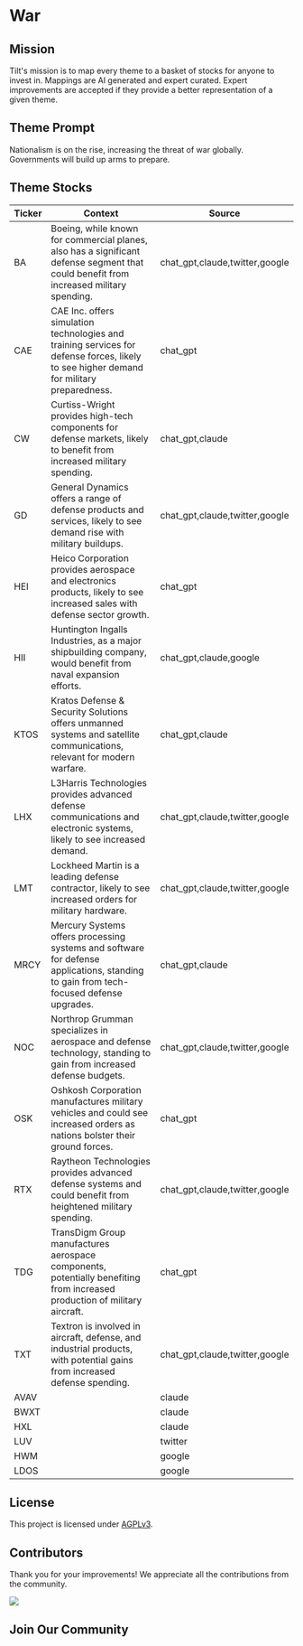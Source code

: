 <!--[[[cog
import cog
import json
with open('config.json') as file:
  config = json.load(file)
  cog.outl(f"# {config['name'].title()}")
]]]-->
# War
<!--//[[[end]]]-->

## Mission

Tilt's mission is to map every theme to a basket of stocks for anyone to invest in. Mappings are AI generated and expert curated.
Expert improvements are accepted if they provide a better representation of a given theme.

## Theme Prompt
<!--[[[cog
import cog
import json
with open('config.json') as file:
  config = json.load(file)
  cog.outl(config['prompt'])
]]]-->
Nationalism is on the rise, increasing the threat of war globally. Governments will build up arms to prepare.
<!--[[[end]]]-->

## Theme Stocks

<!--[[[cog
import cog
import csv
import json

with open('context.json') as file:
  contexts = json.load(file)

def _get_context_str_for_ticker(ticker):
  try:
    context = contexts[ticker]
    context_str = context['chat_gpt'] or context['claude'] or ""
  except KeyError:
    context_str = ""

  return context_str

cog.outl("| Ticker  | Context | Source |")
cog.outl("| ------- | ---- | ---- |")

with open('theme.csv') as file:
  reader = csv.reader(file)
  next(reader) # skip the header
  for row in reader:
    context_str = _get_context_str_for_ticker(row[0])
    cog.outl(f"| {row[0]} | {context_str} | {row[1]} |")
]]]-->
| Ticker  | Context | Source |
| ------- | ---- | ---- |
| BA | Boeing, while known for commercial planes, also has a significant defense segment that could benefit from increased military spending. | chat_gpt,claude,twitter,google |
| CAE | CAE Inc. offers simulation technologies and training services for defense forces, likely to see higher demand for military preparedness. | chat_gpt |
| CW | Curtiss-Wright provides high-tech components for defense markets, likely to benefit from increased military spending. | chat_gpt,claude |
| GD | General Dynamics offers a range of defense products and services, likely to see demand rise with military buildups. | chat_gpt,claude,twitter,google |
| HEI | Heico Corporation provides aerospace and electronics products, likely to see increased sales with defense sector growth. | chat_gpt |
| HII | Huntington Ingalls Industries, as a major shipbuilding company, would benefit from naval expansion efforts. | chat_gpt,claude,google |
| KTOS | Kratos Defense & Security Solutions offers unmanned systems and satellite communications, relevant for modern warfare. | chat_gpt,claude |
| LHX | L3Harris Technologies provides advanced defense communications and electronic systems, likely to see increased demand. | chat_gpt,claude,twitter,google |
| LMT | Lockheed Martin is a leading defense contractor, likely to see increased orders for military hardware. | chat_gpt,claude,twitter,google |
| MRCY | Mercury Systems offers processing systems and software for defense applications, standing to gain from tech-focused defense upgrades. | chat_gpt,claude |
| NOC | Northrop Grumman specializes in aerospace and defense technology, standing to gain from increased defense budgets. | chat_gpt,claude,twitter,google |
| OSK | Oshkosh Corporation manufactures military vehicles and could see increased orders as nations bolster their ground forces. | chat_gpt |
| RTX | Raytheon Technologies provides advanced defense systems and could benefit from heightened military spending. | chat_gpt,claude,twitter,google |
| TDG | TransDigm Group manufactures aerospace components, potentially benefiting from increased production of military aircraft. | chat_gpt |
| TXT | Textron is involved in aircraft, defense, and industrial products, with potential gains from increased defense spending. | chat_gpt,claude,twitter,google |
| AVAV |  | claude |
| BWXT |  | claude |
| HXL |  | claude |
| LUV |  | twitter |
| HWM |  | google |
| LDOS |  | google |
<!--[[[end]]]-->

## License

<p>
This project is licensed under <a href="./LICENSE">AGPLv3</a>.
</p>


## Contributors

Thank you for your improvements! We appreciate all the contributions from the community.

<!--[[[cog
import cog
import json
with open('config.json') as file:
  config = json.load(file)
  repo = config['github_repo'].lower()
  cog.outl(f'<a href="https://github.com/gettilt/{repo}/graphs/contributors">')
  cog.outl(f'  <img src="https://contrib.rocks/image?repo=gettilt/{repo}" />')
  cog.outl('</a>')
]]]-->
<a href="https://github.com/gettilt/war/graphs/contributors">
  <img src="https://contrib.rocks/image?repo=gettilt/war" />
</a>
<!--[[[end]]]-->

## Join Our Community

<a href="https://discord.gg/4vYMhRpaMY" target="_blank">
<img src="https://discord.com/api/guilds/1179775688421683220/widget.png?style=banner3" alt="">
</a>
